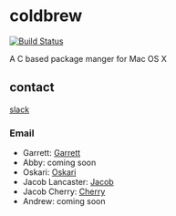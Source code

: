 # coldbrew
[![Build Status](https://travis-ci.org/gwoplock/coldbrew.svg?branch=master)](https://travis-ci.org/gwoplock/coldbrew)

A C based package manger for Mac OS X 

## contact
[slack](https://join.slack.com/t/coldbrew-dev/shared_invite/enQtMjgwNTkzNjQyNzIzLTI1YmFhZTIxZGFhYjMzYmI5MmVhZTZmYzRmYWMzMThmNzk0Yjk3ZjExNmZkZDFjY2RlOThmYmNhMzg2MjIwZjM)
### Email
* Garrett: [Garrett](mailto:battagliagarrett0+coldbrew@gmail.com)
* Abby: coming soon
* Oskari: [Oskari](mailto:xxc3ncoredxx+coldbrew@gmail.com)
* Jacob Lancaster: [Jacob](mailto:jakelanc950+coldbrew@gmail.com)
* Jacob Cherry: [Cherry](mailto:jacobcherry36@gmail.com) 
* Andrew: coming soon
